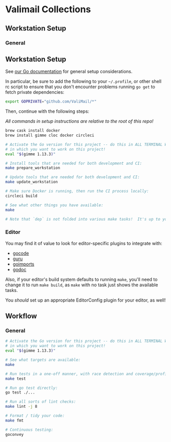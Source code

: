 # Valimail Collections

## Workstation Setup

### General

## Workstation Setup

See [our Go documentation](https://valimail.atlassian.net/wiki/spaces/ENG/pages/375586827/Go) for general setup considerations.

In particular, be sure to add the following to your `~/.profile`, or other shell rc script to ensure that you don't
encounter problems running `go get` to fetch private dependencies:

```bash
export GOPRIVATE="github.com/ValiMail/*"
```

Then, continue with the following steps:

_All commands in setup instructions are relative to the root of this repo!_

```bash
brew cask install docker
brew install gimme cloc docker circleci

# Activate the Go version for this project -- do this in ALL TERMINAL WINDOWS
# in which you want to work on this project!
eval "$(gimme 1.13.3)"

# Install tools that are needed for both development and CI:
make prepare_workstation

# Update tools that are needed for both development and CI:
make update_workstation

# Make sure Docker is running, then run the CI process locally:
circleci build

# See what other things you have available:
make

# Note that `dep` is not folded into various make tasks!  It's up to you to use it as appropriate.
```

### Editor

You may find it of value to look for editor-specific plugins to integrate with:

* [gocode](https://github.com/mdempsky/gocode)
* [guru](https://golang.org/x/tools/cmd/guru)
* [goimports](https://golang.org/x/tools/cmd/goimports)
* [godoc](https://golang.org/x/tools/cmd/godoc)

Also, if your editor's build system defaults to running `make`, you'll need to change it to run
`make build`, as `make` with no task just shows the available tasks.

You _should_ set up an appropriate EditorConfig plugin for your editor, as well!


## Workflow

### General

```bash
# Activate the Go version for this project -- do this in ALL TERMINAL WINDOWS
# in which you want to work on this project!
eval "$(gimme 1.13.3)"

# See what targets are available:
make

# Run tests in a one-off manner, with race detection and coverage/profiling:
make test

# Run go test directly:
go test ./...

# Run all sorts of lint checks:
make lint -j 8

# Format / tidy your code:
make fmt

# Continuous testing:
goconvey
```
